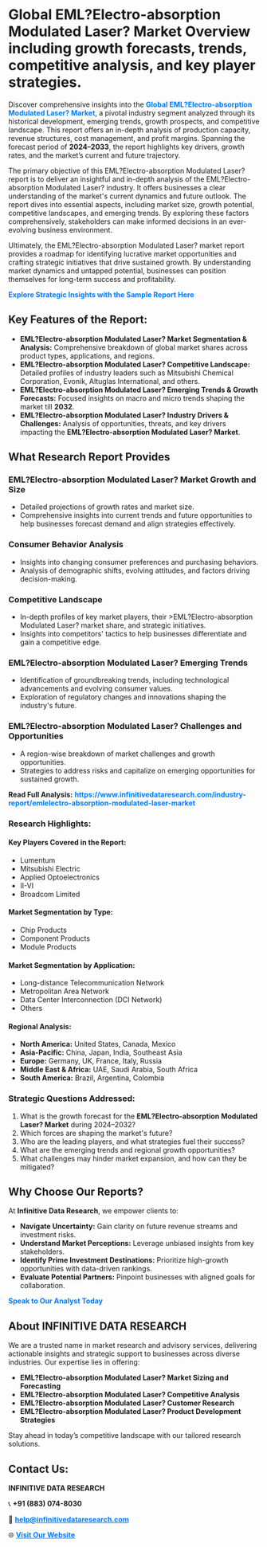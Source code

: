 <h1>Global EML?Electro-absorption Modulated Laser? Market Overview including growth forecasts, trends, competitive analysis, and key player strategies.</h1>
<p>
Discover comprehensive insights into the 
<a href="https://www.infinitivedataresearch.com/industry-report/emlelectro-absorption-modulated-laser-market" rel="dofollow" style="color: #007BFF; text-decoration: none;"><strong>Global EML?Electro-absorption Modulated Laser? Market</strong></a>, a pivotal industry segment analyzed through its historical development, emerging trends, growth prospects, and competitive landscape. This report offers an in-depth analysis of production capacity, revenue structures, cost management, and profit margins. Spanning the forecast period of <strong>2024–2033</strong>, the report highlights key drivers, growth rates, and the market’s current and future trajectory.
</p>
<p>
The primary objective of this EML?Electro-absorption Modulated Laser? report is to deliver an insightful and in-depth analysis of the EML?Electro-absorption Modulated Laser? industry. It offers businesses a clear understanding of the market's current dynamics and future outlook. The report dives into essential aspects, including market size, growth potential, competitive landscapes, and emerging trends. By exploring these factors comprehensively, stakeholders can make informed decisions in an ever-evolving business environment.
</p>
<p>
Ultimately, the EML?Electro-absorption Modulated Laser? market report provides a roadmap for identifying lucrative market opportunities and crafting strategic initiatives that drive sustained growth. By understanding market dynamics and untapped potential, businesses can position themselves for long-term success and profitability.
</p>
<p>
<a href="https://www.infinitivedataresearch.com/request-sample/reportId=107208" style="color: #007BFF; text-decoration: none;"><strong>Explore Strategic Insights with the Sample Report Here</strong></a>
</p>

<h2>Key Features of the Report:</h2>
<ul>
<li><strong>EML?Electro-absorption Modulated Laser? Market Segmentation & Analysis:</strong> Comprehensive breakdown of global market shares across product types, applications, and regions.</li>
<li><strong>EML?Electro-absorption Modulated Laser? Competitive Landscape:</strong> Detailed profiles of industry leaders such as Mitsubishi Chemical Corporation, Evonik, Altuglas International, and others.</li>
<li><strong>EML?Electro-absorption Modulated Laser? Emerging Trends & Growth Forecasts:</strong> Focused insights on macro and micro trends shaping the market till <strong>2032</strong>.</li>
<li><strong>EML?Electro-absorption Modulated Laser? Industry Drivers & Challenges:</strong> Analysis of opportunities, threats, and key drivers impacting the <strong>EML?Electro-absorption Modulated Laser? Market</strong>.</li>
</ul>

<h2>What Research Report Provides</h2>
<h3>EML?Electro-absorption Modulated Laser? Market Growth and Size</h3>
<ul>
<li>Detailed projections of growth rates and market size.</li>
<li>Comprehensive insights into current trends and future opportunities to help businesses forecast demand and align strategies effectively.</li>
</ul>

<h3>Consumer Behavior Analysis</h3>
<ul>
<li>Insights into changing consumer preferences and purchasing behaviors.</li>
<li>Analysis of demographic shifts, evolving attitudes, and factors driving decision-making.</li>
</ul>

<h3>Competitive Landscape</h3>
<ul>
<li>In-depth profiles of key market players, their >EML?Electro-absorption Modulated Laser? market share, and strategic initiatives.</li>
<li>Insights into competitors' tactics to help businesses differentiate and gain a competitive edge.</li>
</ul>

<h3>EML?Electro-absorption Modulated Laser? Emerging Trends</h3>
<ul>
<li>Identification of groundbreaking trends, including technological advancements and evolving consumer values.</li>
<li>Exploration of regulatory changes and innovations shaping the industry's future.</li>
</ul>

<h3>EML?Electro-absorption Modulated Laser? Challenges and Opportunities</h3>
<ul>
<li>A region-wise breakdown of market challenges and growth opportunities.</li>
<li>Strategies to address risks and capitalize on emerging opportunities for sustained growth.</li>
</ul>
<p><strong>Read Full Analysis:</strong> <a href="https://www.infinitivedataresearch.com/industry-report/emlelectro-absorption-modulated-laser-market" rel="dofollow" style="color: #007BFF; text-decoration: none;"><strong>https://www.infinitivedataresearch.com/industry-report/emlelectro-absorption-modulated-laser-market</strong></a></p>
<h3>Research Highlights:</h3>
<h4>Key Players Covered in the Report:</h4>
<ul><li>Lumentum</li><li>Mitsubishi Electric</li><li>Applied Optoelectronics</li><li>II-VI</li><li>Broadcom Limited</li></ul>
<h4>Market Segmentation by Type:</h4>
<ul><li>Chip Products</li><li>Component Products</li><li>Module Products</li></ul>
<h4>Market Segmentation by Application:</h4>
<ul><li>Long-distance Telecommunication Network</li><li>Metropolitan Area Network</li><li>Data Center Interconnection (DCI Network)</li><li>Others</li></ul>

<h4>Regional Analysis:</h4>
<ul>
<li><strong>North America:</strong> United States, Canada, Mexico</li>
<li><strong>Asia-Pacific:</strong> China, Japan, India, Southeast Asia</li>
<li><strong>Europe:</strong> Germany, UK, France, Italy, Russia</li>
<li><strong>Middle East & Africa:</strong> UAE, Saudi Arabia, South Africa</li>
<li><strong>South America:</strong> Brazil, Argentina, Colombia</li>
</ul>

<h3>Strategic Questions Addressed:</h3>
<ol>
<li>What is the growth forecast for the <strong>EML?Electro-absorption Modulated Laser? Market</strong> during 2024–2032?</li>
<li>Which forces are shaping the market's future?</li>
<li>Who are the leading players, and what strategies fuel their success?</li>
<li>What are the emerging trends and regional growth opportunities?</li>
<li>What challenges may hinder market expansion, and how can they be mitigated?</li>
</ol>

<h2>Why Choose Our Reports?</h2>
<p>At <strong>Infinitive Data Research</strong>, we empower clients to:</p>
<ul>
<li><strong>Navigate Uncertainty:</strong> Gain clarity on future revenue streams and investment risks.</li>
<li><strong>Understand Market Perceptions:</strong> Leverage unbiased insights from key stakeholders.</li>
<li><strong>Identify Prime Investment Destinations:</strong> Prioritize high-growth opportunities with data-driven rankings.</li>
<li><strong>Evaluate Potential Partners:</strong> Pinpoint businesses with aligned goals for collaboration.</li>
</ul>
<p><a href="https://www.infinitivedataresearch.com/industry-report/emlelectro-absorption-modulated-laser-market" rel="dofollow" style="color: #007BFF; text-decoration: none;"><strong>Speak to Our Analyst Today</strong></a></p>

<h2>About INFINITIVE DATA RESEARCH</h2>
<p>We are a trusted name in market research and advisory services, delivering actionable insights and strategic support to businesses across diverse industries. Our expertise lies in offering:</p>
<ul>
<li><strong>EML?Electro-absorption Modulated Laser? Market Sizing and Forecasting</strong></li>
<li><strong>EML?Electro-absorption Modulated Laser? Competitive Analysis</strong></li>
<li><strong>EML?Electro-absorption Modulated Laser? Customer Research</strong></li>
<li><strong>EML?Electro-absorption Modulated Laser? Product Development Strategies</strong></li>
</ul>
<p>Stay ahead in today’s competitive landscape with our tailored research solutions.</p>

<h2>Contact Us:</h2>
<p><strong>INFINITIVE DATA RESEARCH</strong></p>
<p>📞 <strong>+91 (883) 074-8030</strong></p>
<p>📧 <strong><a href="mailto:help@infinitivedataresearch.com" style="color: #007BFF;">help@infinitivedataresearch.com</a></strong></p>
<p>🌐 <strong><a href="https://www.infinitivedataresearch.com" rel="dofollow" style="color: #007BFF;">Visit Our Website</a></strong></p>